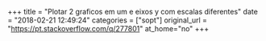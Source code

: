 +++
title = "Plotar 2 graficos em um e eixos y com escalas diferentes"
date = "2018-02-21 12:49:24"
categories = ["sopt"]
original_url = "https://pt.stackoverflow.com/q/277801"
at_home="no"
+++

